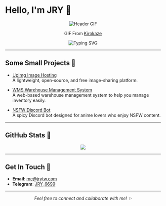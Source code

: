 # Hello, I'm JRY 👋

<p align="center">
  <img src="https://i.imgur.com/ne50IQV.gif" alt="Header GIF" />
</p>

<p align="center">
  GIF From <a href="https://www.deviantart.com/kirokaze" target="_blank">Kirokaze</a>
</p>

<p align="center">
  <img src="https://readme-typing-svg.herokuapp.com?font=Fira+Code&size=24&duration=3000&pause=800&color=F7DF1E&center=true&vCenter=true&lines=Hi!;I'm+a+high+school+student;From+Taiwan+%F0%9F%87%B9%F0%9F%87%BC;Exploring+the+world+of+programming" alt="Typing SVG" />
</p>

---

## Some Small Projects 👜

- [UpImg Image Hosting](https://github.com/JerryYu1013/UpImg)  
  A lightweight, open-source, and free image-sharing platform.

- [WMS Warehouse Management System](https://github.com/JerryYu1013/WMS)  
  A web-based warehouse management system to help you manage inventory easily.

- [NSFW Discord Bot](https://github.com/JerryYu1013/NSFW-Discord-Bot)  
  A spicy Discord bot designed for anime lovers who enjoy NSFW content.

---

## GitHub Stats 🚀

<p align="center">
  <img src="https://github-readme-stats.vercel.app/api/top-langs/?username=JerryYu1013&layout=compact&theme=radical" />
</p>

---

## Get In Touch 📨

- **Email**: [me@jrytw.com](mailto:me@jrytw.com)
- **Telegram**: [JRY_6699](https://t.me/JRY_6699)

---

<p align="center">
  <em>Feel free to connect and collaborate with me! ✨</em>
</p>
